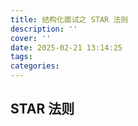 ```yaml
---
title: 结构化面试之 STAR 法则
description: ''
cover: ''
date: 2025-02-21 13:14:25
tags:
categories:
---
```


## STAR 法则
